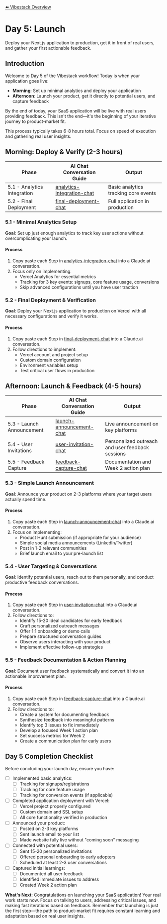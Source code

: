 [⬅️ Vibestack Overview](../README.md)

# Day 5: Launch

Deploy your Next.js application to production, get it in front of real users, and gather your first actionable feedback.

## Introduction
Welcome to Day 5 of the Vibestack workflow! Today is when your application goes live:
- **Morning**: Set up minimal analytics and deploy your application
- **Afternoon**: Launch your product, get it directly to potential users, and capture feedback

By the end of today, your SaaS application will be live with real users providing feedback. This isn't the end—it's the beginning of your iterative journey to product-market fit.

This process typically takes 6-8 hours total. Focus on speed of execution and gathering real user insights.

## Morning: Deploy & Verify (2-3 hours)

| Phase | AI Chat Conversation Guide | Output |
|-------|-----------------|-----------------|
| 5.1 - Analytics Integration | [analytics-integration-chat](5.1-analytics-integration-chat.md) | Basic analytics tracking core events |
| 5.2 - Final Deployment | [final-deployment-chat](5.2-final-deployment-chat.md) | Full application in production |

### 5.1 - Minimal Analytics Setup

**Goal**: Set up just enough analytics to track key user actions without overcomplicating your launch.

#### Process
1. Copy paste each Step in [analytics-integration-chat](5.1-analytics-integration-chat.md) into a Claude.ai conversation.
2. Focus only on implementing:
   - Vercel Analytics for essential metrics
   - Tracking for 3 key events: signups, core feature usage, conversions
   - Skip advanced configurations until you have user traction

### 5.2 - Final Deployment & Verification

**Goal**: Deploy your Next.js application to production on Vercel with all necessary configurations and verify it works.

#### Process
1. Copy paste each Step in [final-deployment-chat](5.2-final-deployment-chat.md) into a Claude.ai conversation.
2. Follow directions to implement:
   - Vercel account and project setup
   - Custom domain configuration 
   - Environment variables setup
   - Test critical user flows in production

## Afternoon: Launch & Feedback (4-5 hours)

| Phase | AI Chat Conversation Guide | Output |
|-------|-----------------|-----------------|
| 5.3 - Launch Announcement | [launch-announcement-chat](5.3-launch-announcement-chat.md) | Live announcement on key platforms |
| 5.4 - User Invitations | [user-invitation-chat](5.4-user-invitation-chat.md) | Personalized outreach and user feedback sessions |
| 5.5 - Feedback Capture | [feedback-capture-chat](5.5-feedback-capture-chat.md) | Documentation and Week 2 action plan |

### 5.3 - Simple Launch Announcement

**Goal**: Announce your product on 2-3 platforms where your target users actually spend time.

#### Process
1. Copy paste each Step in [launch-announcement-chat](5.3-launch-announcement-chat.md) into a Claude.ai conversation.
2. Focus on implementing:
   - Product Hunt submission (if appropriate for your audience)
   - Simple social media announcements (LinkedIn/Twitter)
   - Post in 1-2 relevant communities
   - Brief launch email to your pre-launch list

### 5.4 - User Targeting & Conversations

**Goal**: Identify potential users, reach out to them personally, and conduct productive feedback conversations.

#### Process
1. Copy paste each Step in [user-invitation-chat](5.4-user-invitation-chat.md) into a Claude.ai conversation.
2. Follow directions to:
   - Identify 15-20 ideal candidates for early feedback
   - Craft personalized outreach messages
   - Offer 1:1 onboarding or demo calls
   - Prepare structured conversation guides
   - Observe users interacting with your product
   - Implement effective follow-up strategies

### 5.5 - Feedback Documentation & Action Planning

**Goal**: Document user feedback systematically and convert it into an actionable improvement plan.

#### Process
1. Copy paste each Step in [feedback-capture-chat](5.5-feedback-capture-chat.md) into a Claude.ai conversation.
2. Follow directions to:
   - Create a system for documenting feedback
   - Synthesize feedback into meaningful patterns
   - Identify top 3 issues to fix immediately
   - Develop a focused Week 1 action plan
   - Set success metrics for Week 2
   - Create a communication plan for early users

## Day 5 Completion Checklist

Before concluding your launch day, ensure you have:

- [ ] Implemented basic analytics:
  - [ ] Tracking for signups/registrations
  - [ ] Tracking for core feature usage
  - [ ] Tracking for conversion events (if applicable)

- [ ] Completed application deployment with Vercel:
  - [ ] Vercel project properly configured
  - [ ] Custom domain and SSL setup
  - [ ] All core functionality verified in production

- [ ] Announced your product:
  - [ ] Posted on 2-3 key platforms
  - [ ] Sent launch email to your list
  - [ ] Made website fully live without "coming soon" messaging

- [ ] Connected with potential users:
  - [ ] Sent 15-20 personalized invitations
  - [ ] Offered personal onboarding to early adopters
  - [ ] Scheduled at least 2-3 user conversations

- [ ] Captured initial learnings:
  - [ ] Documented all user feedback
  - [ ] Identified immediate issues to address
  - [ ] Created Week 2 action plan

**What's Next**: Congratulations on launching your SaaS application! Your real work starts now. Focus on talking to users, addressing critical issues, and making fast iterations based on feedback. Remember that launching is just the first step—the path to product-market fit requires constant learning and adaptation based on real user insights.